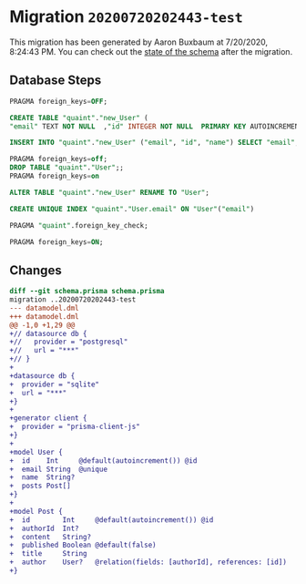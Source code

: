 # Migration `20200720202443-test`

This migration has been generated by Aaron Buxbaum at 7/20/2020, 8:24:43 PM.
You can check out the [state of the schema](./schema.prisma) after the migration.

## Database Steps

```sql
PRAGMA foreign_keys=OFF;

CREATE TABLE "quaint"."new_User" (
"email" TEXT NOT NULL  ,"id" INTEGER NOT NULL  PRIMARY KEY AUTOINCREMENT,"name" TEXT   )

INSERT INTO "quaint"."new_User" ("email", "id", "name") SELECT "email", "id", "name" FROM "quaint"."User"

PRAGMA foreign_keys=off;
DROP TABLE "quaint"."User";;
PRAGMA foreign_keys=on

ALTER TABLE "quaint"."new_User" RENAME TO "User";

CREATE UNIQUE INDEX "quaint"."User.email" ON "User"("email")

PRAGMA "quaint".foreign_key_check;

PRAGMA foreign_keys=ON;
```

## Changes

```diff
diff --git schema.prisma schema.prisma
migration ..20200720202443-test
--- datamodel.dml
+++ datamodel.dml
@@ -1,0 +1,29 @@
+// datasource db {
+//   provider = "postgresql"
+//   url = "***"
+// }
+
+datasource db {
+  provider = "sqlite"
+  url = "***"
+}
+
+generator client {
+  provider = "prisma-client-js"
+}
+
+model User {
+  id    Int     @default(autoincrement()) @id
+  email String  @unique
+  name  String?
+  posts Post[]
+}
+
+model Post {
+  id        Int     @default(autoincrement()) @id
+  authorId  Int?
+  content   String?
+  published Boolean @default(false)
+  title     String
+  author    User?   @relation(fields: [authorId], references: [id])
+}
```



